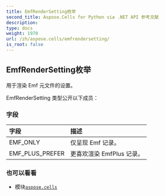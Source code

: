 ```yaml
---
title: EmfRenderSetting枚举
second_title: Aspose.Cells for Python via .NET API 参考文献
description:
type: docs
weight: 1970
url: /zh/aspose.cells/emfrendersetting/
is_root: false
---
```

## EmfRenderSetting枚举
用于渲染 Emf 元文件的设置。



EmfRenderSetting 类型公开以下成员：

### 字段
|字段|描述|
| :- | :- |
| EMF_ONLY |仅呈现 Emf 记录。|
| EMF_PLUS_PREFER |更喜欢渲染 EmfPlus 记录。|



### 也可以看看
* 模块[`aspose.cells`](..)
